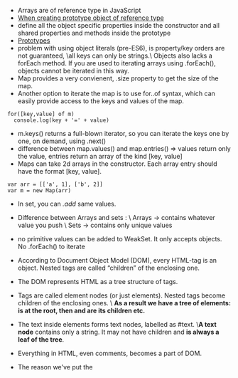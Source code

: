 * Arrays are of reference type in JavaScript
* [When creating prototype object of reference type](https://gist.github.com/happymishra/0ba5ae121273e83c5883162f26410ee3#file-prototypeissue2-js)
* define all the object specific properties inside the constructor and all shared properties and methods inside the prototype
* [Prototypes](https://hackernoon.com/prototypes-in-javascript-5bba2990e04b)
* problem with using object literals (pre-ES6), is property/key orders are not guaranteed, \\all keys can only be strings.\\
Objects also lacks a forEach method. If you are used to iterating arrays using .forEach(), objects cannot be iterated in this way.
* Map provides a very convienent, .size property to get the size of the map.
* Another option to iterate the map is to use for..of syntax, which can easily provide access to the keys and values of the map.
```
for([key,value] of m) 
  console.log(key + '=' + value)
```
  
* m.keys() returns a full-blown iterator, so you can iterate the keys one by one, on demand, using .next()
* difference between map.values() and map.entries() => values return only the value, entries return an array of the kind [key, value]
* Maps can take 2d arrays in the constructor. Each array entry should have the format [key, value].
```
var arr = [['a', 1], ['b', 2]]
var m = new Map(arr)
```
* In set, you can *.add* same values.
* Difference between Arrays and sets : 
\\ Arrays -> contains whatever value you push
\\ Sets -> contains only unique values
* no primitive values can be added to WeakSet. It only accepts objects. No .forEach() to iterate
* According to Document Object Model (DOM), every HTML-tag is an object. Nested tags are called “children” of the enclosing one.
* The DOM represents HTML as a tree structure of tags.
* Tags are called element nodes (or just elements). Nested tags become children of the enclosing ones. \\
**As a result we have a tree of elements: <html> is at the root, then <head> and <body> are its children etc.**
* The text inside elements forms text nodes, labelled as #text. 
\\**A text node** contains only a string. It may not have children and **is always a leaf of the tree**.

* Everything in HTML, even comments, becomes a part of DOM.
* The reason we've put the <script> element near the bottom of the HTML file is that HTML is loaded by the browser in the order it appears in the file. If the JavaScript is loaded first and it is supposed to affect the HTML below it, it might not work, as the JavaScript would be loaded before the HTML it is supposed to work on. Therefore, putting JavaScript near the bottom of the HTML page is often the best strategy.
*  Document Object Model (DOM) API, allows you to manipulate documents.
* Everything in JavaScript is an object, and can be stored in a variable.
* Split and join functions
  ```
  var myData = 'Manchester,London,Liverpool,Birmingham,Leeds,Carlisle';
  var myArray = myData.split(',');
  var newString = myArray.join(',');

  ```

